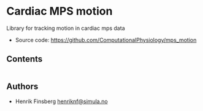 # Cardiac MPS motion

Library for tracking motion in cardiac mps data

* Source code: https://github.com/ComputationalPhysiology/mps_motion

## Contents
```{tableofcontents}
```


## Authors

- Henrik Finsberg henriknf@simula.no
